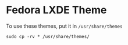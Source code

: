 # Fedora LXDE Theme

To use these themes, put it in `/usr/share/themes`

```
sudo cp -rv * /usr/share/themes/
```